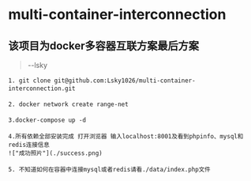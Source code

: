 # multi-container-interconnection

## 该项目为docker多容器互联方案最后方案
> --lsky

    1. git clone git@github.com:Lsky1026/multi-container-interconnection.git

    2. docker network create range-net

    3.docker-compose up -d

    4.所有依赖全部安装完成 打开浏览器 输入localhost:8001及看到phpinfo、mysql和redis连接信息
    !["成功照片"](./success.png)

    5. 不知道如何在容器中连接mysql或者redis请看./data/index.php文件